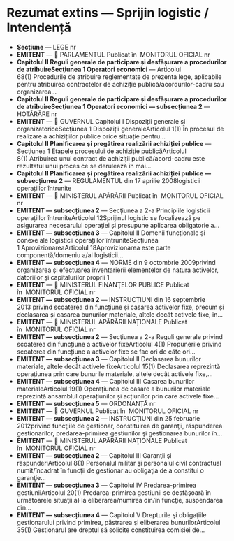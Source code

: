 # Rezumat extins — Sprijin logistic / Intendență

- **Secțiune** — LEGE nr
- **EMITENT** —   PARLAMENTUL
Publicat în  MONITORUL OFICIAL nr
- **Capitolul II Reguli generale de participare și desfășurare a procedurilor de atribuireSecţiunea 1 Operatori economici** — Articolul 68(1) Procedurile de atribuire reglementate de prezenta lege, aplicabile pentru atribuirea contractelor de achiziție publică/acordurilor-cadru sau organizarea…
- **Capitolul II Reguli generale de participare și desfășurare a procedurilor de atribuireSecţiunea 1 Operatori economici — subsecțiunea 2** — HOTĂRÂRE nr
- **EMITENT** —   GUVERNUL
Capitolul I Dispoziții generale și organizatoriceSecţiunea 1 Dispoziții generaleArticolul 1(1) În procesul de realizare a achizițiilor publice orice situație pentru…
- **Capitolul II Planificarea și pregătirea realizării achiziției publice** — Secţiunea 1 Etapele procesului de achiziție publicăArticolul 8(1) Atribuirea unui contract de achiziții publică/acord-cadru este rezultatul unui proces ce se derulează în mai…
- **Capitolul II Planificarea și pregătirea realizării achiziției publice — subsecțiunea 2** — REGULAMENTUL din 17 aprilie 2008logisticii operațiilor întrunite
- **EMITENT** —   MINISTERUL APĂRĂRII
Publicat în  MONITORUL OFICIAL nr
- **EMITENT — subsecțiunea 2** — Secţiunea a 2-a Principiile logisticii operațiilor întruniteArticolul 12Sprijinul logistic se focalizează pe asigurarea necesarului operației și presupune aplicarea obligatorie a…
- **EMITENT — subsecțiunea 3** — Capitolul II Domenii funcționale și conexe ale logisticii operațiilor întruniteSecţiunea 1 AprovizionareaArticolul 18Aprovizionarea este parte componentă/domeniu a/al logisticii…
- **EMITENT — subsecțiunea 4** — NORME din 9 octombrie 2009privind organizarea şi efectuarea inventarierii elementelor de natura activelor, datoriilor şi capitalurilor proprii 1
- **EMITENT** —   MINISTERUL FINANŢELOR PUBLICE
Publicat în  MONITORUL OFICIAL nr
- **EMITENT — subsecțiunea 2** — INSTRUCȚIUNI din 16 septembrie 2013 privind scoaterea din funcțiune și casarea activelor fixe, precum și declasarea și casarea bunurilor materiale, altele decât activele fixe, în…
- **EMITENT** —   MINISTERUL APĂRĂRII NAȚIONALE
Publicat în  MONITORUL OFICIAL nr
- **EMITENT — subsecțiunea 2** — Secţiunea a 2-a Reguli generale privind scoaterea din funcțiune a activelor fixeArticolul 4(1) Propunerile privind scoaterea din funcțiune a activelor fixe se fac ori de câte ori…
- **EMITENT — subsecțiunea 3** — Capitolul II Declasarea bunurilor materiale, altele decât activele fixeArticolul 15(1) Declasarea reprezintă operațiunea prin care bunurile materiale, altele decât activele fixe,…
- **EMITENT — subsecțiunea 4** — Capitolul III Casarea bunurilor materialeArticolul 19(1) Operațiunea de casare a bunurilor materiale reprezintă ansamblul operațiunilor și acțiunilor prin care activele fixe…
- **EMITENT — subsecțiunea 5** — ORDONANȚĂ nr
- **EMITENT** —   GUVERNUL
Publicat în  MONITORUL OFICIAL nr
- **EMITENT — subsecțiunea 2** — INSTRUCŢIUNI din 25 februarie 2012privind funcţiile de gestionar, constituirea de garanţii, răspunderea gestionarilor, predarea-primirea gestiunilor şi gestionarea bunurilor în…
- **EMITENT** —   MINISTERUL APĂRĂRII NAŢIONALE
Publicat în  MONITORUL OFICIAL nr
- **EMITENT — subsecțiunea 2** — Capitolul III Garanţii şi răspunderiArticolul 8(1) Personalul militar şi personalul civil contractual numit/încadrat în funcţii de gestionar au obligaţia de a constitui o garanţie…
- **EMITENT — subsecțiunea 3** — Capitolul IV Predarea-primirea gestiuniiArticolul 20(1) Predarea-primirea gestiunii se desfăşoară în următoarele situaţii:a) la eliberarea/numirea din/în funcţie, suspendarea din…
- **EMITENT — subsecțiunea 4** — Capitolul V Drepturile şi obligaţiile gestionarului privind primirea, păstrarea şi eliberarea bunurilorArticolul 35(1) Gestionarul are dreptul să solicite constituirea comisiei de…